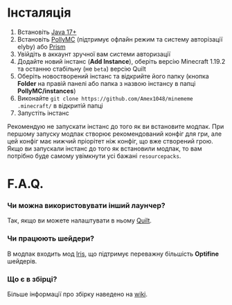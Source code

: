 # Інсталяція
1. Встановіть [Java 17+](https://www.oracle.com/java/technologies/downloads/)
2. Встановіть [PollyMC](https://github.com/fn2006/PollyMC) (підтримує офлайн режим та систему авторізації elyby) або [Prism](https://github.com/PrismLauncher/PrismLauncher)
3. Увійдіть в аккаунт зручної вам системи авторизації
4. Додайте новий інстанс (**Add Instance**), оберіть версію Minecraft 1.19.2 та останню стабільну (не `beta`) версію Quilt
5. Оберіть новостворений інстанс та відкрийте його папку (кнопка **Folder** на правій панелі або папка з назвою інстансу в папці **PollyMC/instances**)
6. Виконайте `git clone https://github.com/Amex1048/minememe .minecraft/` в відкритій папці
7. Запустіть інстанс

Рекомендую не запускати інстанс до того як ви встановите модпак. При першому запуску модпак створює рекомендований конфіг для гри, але цей конфіг має нижчий пріорітет ніж конфіг, що вже створений грою.
Якщо ви запускали інстанс до того як встановили модпак, то вам потрібно буде самому увімкнути усі бажані `resourcepacks`.

# F.A.Q.

### Чи можна використовувати інший лаунчер?
  Так, якщо ви можете налаштувати в ньому [Quilt](https://quiltmc.org/en/).
### Чи працюють шейдери?
  В модпак входить мод [Iris](https://irisshaders.net/), що підтримує переважну більшість **Optifine** шейдерів.
### Що є в збірці?
  Більше інформації про збірку наведено на [wiki](https://github.com/Amex1048/minememe/wiki).
